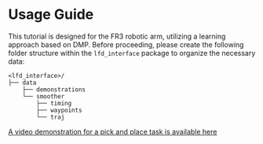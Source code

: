 # Usage Guide <a id="usage"></a>

This tutorial is designed for the FR3 robotic arm, utilizing a learning approach based on DMP. Before proceeding, please create the following folder structure within the `lfd_interface` package to organize the necessary data:

```plaintext
<lfd_interface>/
├── data                     
    ├── demonstrations 
    └── smoother
        ├── timing
        ├── waypoints
        └── traj
```

[A video demonstration for a pick and place task is available here](https://youtu.be/wddDjkp_Z2U?si=evYXkvJCtPFPYrp-)
